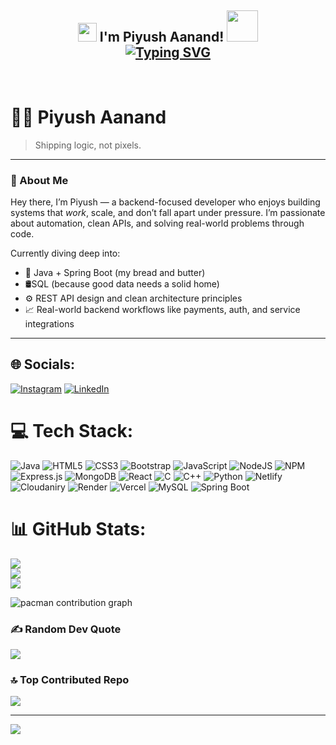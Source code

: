 <h2 align="center"><img src="https://emojis.slackmojis.com/emojis/images/1531849430/4246/blob-sunglasses.gif?1531849430" width="30"/>  I'm Piyush Aanand! <img src="https://media.giphy.com/media/12oufCB0MyZ1Go/giphy.gif" width="50"><br>
<a href="https://git.io/typing-svg"><img src="https://readme-typing-svg.demolab.com?font=times&pause=1000&center=true&width=435&lines=+++++++Being+a+coder+until+my+keyboard+dies" alt="Typing SVG" /></a>
</h2>
<br>

# 👨‍💻 Piyush Aanand

> Shipping logic, not pixels.

---

### 🚀 About Me

Hey there, I’m Piyush — a backend-focused developer who enjoys building systems that *work*, scale, and don’t fall apart under pressure. I’m passionate about automation, clean APIs, and solving real-world problems through code.

Currently diving deep into:

* 🧠 Java + Spring Boot (my bread and butter)
* 🛢️SQL (because good data needs a solid home)
* ⚙️ REST API design and clean architecture principles
* 📈 Real-world backend workflows like payments, auth, and service integrations

---

## 🌐 Socials:
[![Instagram](https://img.shields.io/badge/Instagram-%23E4405F.svg?logo=Instagram&logoColor=white)](https://instagram.com/piyush_aanand_731) [![LinkedIn](https://img.shields.io/badge/LinkedIn-%230077B5.svg?logo=linkedin&logoColor=white)](https://linkedin.com/in/piyush-aanand-0800a9252) 

# 💻 Tech Stack:
![Java](https://img.shields.io/badge/java-%23ED8B00.svg?style=for-the-badge&logo=java&logoColor=white) ![HTML5](https://img.shields.io/badge/html5-%23E34F26.svg?style=for-the-badge&logo=html5&logoColor=white) ![CSS3](https://img.shields.io/badge/css3-%231572B6.svg?style=for-the-badge&logo=css3&logoColor=white) ![Bootstrap](https://img.shields.io/badge/bootstrap-%23563D7C.svg?style=for-the-badge&logo=bootstrap&logoColor=white) 
![JavaScript](https://img.shields.io/badge/javascript-%23323330.svg?style=for-the-badge&logo=javascript&logoColor=%23F7DF1E) 
![NodeJS](https://img.shields.io/badge/node.js-6DA55F?style=for-the-badge&logo=node.js&logoColor=white) ![NPM](https://img.shields.io/badge/NPM-%23000000.svg?style=for-the-badge&logo=npm&logoColor=white)![Express.js](https://img.shields.io/badge/express.js-%23404d59.svg?style=for-the-badge&logo=express&logoColor=%2361DAFB) ![MongoDB](https://img.shields.io/badge/MongoDB-%234ea94b.svg?style=for-the-badge&logo=mongodb&logoColor=white)  ![React](https://img.shields.io/badge/react-%2320232a.svg?style=for-the-badge&logo=react&logoColor=%2361DAFB) ![C](https://img.shields.io/badge/c-%2300599C.svg?style=for-the-badge&logo=c&logoColor=white) ![C++](https://img.shields.io/badge/C%2B%2B-00599C?style=for-the-badge&logo=c%2B%2B&logoColor=white)
![Python](https://img.shields.io/badge/python-3670A0?style=for-the-badge&logo=python&logoColor=ffdd54) ![Netlify](https://img.shields.io/badge/Netlify-00C7B7?style=for-the-badge&logo=netlify&logoColor=white) ![Cloudaniry](https://img.shields.io/badge/Cloudinary-3448C5?style=for-the-badge&logo=Cloudinary&logoColor=white)
![Render](https://img.shields.io/badge/Render-46E3B7?style=for-the-badge&logo=render&logoColor=white) ![Vercel](https://img.shields.io/badge/Vercel-000000?style=for-the-badge&logo=vercel&logoColor=white) ![MySQL](https://img.shields.io/badge/MySQL-005C84?style=for-the-badge&logo=mysql&logoColor=white) ![Spring Boot](https://img.shields.io/badge/Spring_Boot-6DB33F?style=for-the-badge&logo=spring-boot&logoColor=white)
# 📊 GitHub Stats:
![](https://github-readme-stats.vercel.app/api?username=piyushaanand&theme=blue-green&hide_border=false&include_all_commits=false&count_private=false)<br/>
![](https://github-readme-streak-stats.herokuapp.com/?user=piyushaanand&theme=blue-green&hide_border=false)<br/>
![](https://github-readme-stats.vercel.app/api/top-langs/?username=piyushaanand&theme=blue-green&hide_border=false&include_all_commits=false&count_private=false&layout=compact)

<!--## 🏆 GitHub Trophies
![](https://github-profile-trophy.vercel.app/?username=piyushaanand&theme=radical&no-frame=false&no-bg=true&margin-w=4)-->

<picture>
  <source media="(prefers-color-scheme: dark)" srcset="https://raw.githubusercontent.com/maurodesouza/maurodesouza/output/pacman-contribution-graph-dark.svg">
  <source media="(prefers-color-scheme: light)" srcset="https://raw.githubusercontent.com/maurodesouza/maurodesouza/output/pacman-contribution-graph.svg">
  <img alt="pacman contribution graph" src="https://raw.githubusercontent.com/maurodesouza/maurodesouza/output/pacman-contribution-graph.svg">
</picture>

###

### ✍️ Random Dev Quote
![](https://quotes-github-readme.vercel.app/api?type=horizontal&theme=radical)

### 🔝 Top Contributed Repo
![](https://github-contributor-stats.vercel.app/api?username=piyushaanand&limit=5&theme=dark&combine_all_yearly_contributions=true)

---
[![](https://visitcount.itsvg.in/api?id=piyushaanand&icon=0&color=0)](https://visitcount.itsvg.in)
